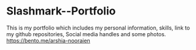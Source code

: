 # Slashmark--Portfolio
This is my portfolio which includes my personal information, skills, link to my github repositories, Social media handles and some photos.
https://bento.me/arshia-nooraien
